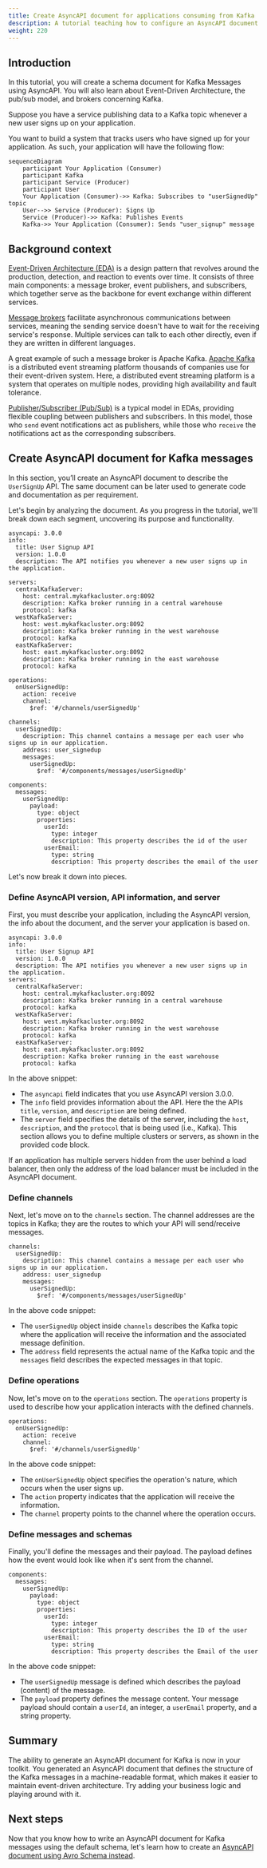 ```yaml
---
title: Create AsyncAPI document for applications consuming from Kafka
description: A tutorial teaching how to configure an AsyncAPI document for Kafka messages.
weight: 220
---
```


## Introduction

In this tutorial, you will create a schema document for Kafka Messages using AsyncAPI. You will also learn about Event-Driven Architecture, the pub/sub model, and brokers concerning Kafka.

Suppose you have a service publishing data to a Kafka topic whenever a new user signs up on your application.

You want to build a system that tracks users who have signed up for your application. As such, your application will have the following flow:

```mermaid
sequenceDiagram
    participant Your Application (Consumer)
    participant Kafka
    participant Service (Producer)
    participant User
    Your Application (Consumer)->> Kafka: Subscribes to "userSignedUp" topic
    User-->> Service (Producer): Signs Up
    Service (Producer)->> Kafka: Publishes Events
    Kafka->> Your Application (Consumer): Sends "user_signup" message
```

## Background context

[Event-Driven Architecture (EDA)](/docs/tutorials/getting-started/event-driven-architectures) is a design pattern that revolves around the production, detection, and reaction to events over time. It consists of three main components: a message broker, event publishers, and subscribers, which together serve as the backbone for event exchange within different services.

[Message brokers](/docs/tutorials/getting-started/event-driven-architectures#message-broker) facilitate asynchronous communications between services, meaning the sending service doesn't have to wait for the receiving service's response. Multiple services can talk to each other directly, even if they are written in different languages.

A great example of such a message broker is Apache Kafka. [Apache Kafka](https://kafka.apache.org/) is a distributed event streaming platform thousands of companies use for their event-driven system. Here, a distributed event streaming platform is a system that operates on multiple nodes, providing high availability and fault tolerance.

[Publisher/Subscriber (Pub/Sub)](/docs/tutorials/getting-started/event-driven-architectures#publishersubscriber) is a typical model in EDAs, providing flexible coupling between publishers and subscribers. In this model, those who `send` event notifications act as publishers, while those who `receive` the notifications act as the corresponding subscribers.

## Create AsyncAPI document for Kafka messages

In this section, you’ll create an AsyncAPI document to describe the `UserSignUp` API. The same document can be later used to generate code and documentation as per requirement.

Let's begin by analyzing the document. As you progress in the tutorial, we'll break down each segment, uncovering its purpose and functionality.

```
asyncapi: 3.0.0
info:
  title: User Signup API
  version: 1.0.0
  description: The API notifies you whenever a new user signs up in the application.

servers:
  centralKafkaServer:
    host: central.mykafkacluster.org:8092
    description: Kafka broker running in a central warehouse
    protocol: kafka
  westKafkaServer:
    host: west.mykafkacluster.org:8092
    description: Kafka broker running in the west warehouse
    protocol: kafka
  eastKafkaServer:
    host: east.mykafkacluster.org:8092
    description: Kafka broker running in the east warehouse
    protocol: kafka

operations:
  onUserSignedUp:
    action: receive
    channel:
      $ref: '#/channels/userSignedUp'

channels:
  userSignedUp:
    description: This channel contains a message per each user who signs up in our application.
    address: user_signedup
    messages:
      userSignedUp:
        $ref: '#/components/messages/userSignedUp'

components:
  messages:
    userSignedUp:
      payload:
        type: object
        properties:
          userId:
            type: integer
            description: This property describes the id of the user
          userEmail:
            type: string
            description: This property describes the email of the user
```

Let's now break it down into pieces.

### Define AsyncAPI version, API information, and server

First, you must describe your application, including the AsyncAPI version, the info about the document, and the server your application is based on.

```
asyncapi: 3.0.0
info:
  title: User Signup API
  version: 1.0.0
  description: The API notifies you whenever a new user signs up in the application.
servers:
  centralKafkaServer:
    host: central.mykafkacluster.org:8092
    description: Kafka broker running in a central warehouse
    protocol: kafka
  westKafkaServer:
    host: west.mykafkacluster.org:8092
    description: Kafka broker running in the west warehouse
    protocol: kafka
  eastKafkaServer:
    host: east.mykafkacluster.org:8092
    description: Kafka broker running in the east warehouse
    protocol: kafka
```

In the above snippet:

- The `asyncapi` field indicates that you use AsyncAPI version 3.0.0.
- The `info` field provides information about the API. Here the the APIs `title`, `version`, and `description` are being defined.
- The `server` field specifies the details of the server, including the `host`, `description`, and the `protocol` that is being used (i.e., Kafka). This section allows you to define multiple clusters or servers, as shown in the provided code block.

<Remember>
If an application has multiple servers hidden from the user behind a load balancer, then only the address of the load balancer must be included in the AsyncAPI document. 
</Remember>

### Define channels

Next, let's move on to the `channels` section. The channel addresses are the topics in Kafka; they are the routes to which your API will send/receive messages.

```
channels:
  userSignedUp:
    description: This channel contains a message per each user who signs up in our application.
    address: user_signedup
    messages:
      userSignedUp:
        $ref: '#/components/messages/userSignedUp'
```

In the above code snippet:

- The `userSignedUp` object inside `channels` describes the Kafka topic where the application will receive the information and the associated message definition.
- The `address` field represents the actual name of the Kafka topic and the `messages` field describes the expected messages in that topic.

### Define operations

Now, let's move on to the `operations` section. The `operations` property is used to describe how your application interacts with the defined channels.

```
operations:
  onUserSignedUp:
    action: receive
    channel:
      $ref: '#/channels/userSignedUp'
```

In the above code snippet:

- The `onUserSignedUp` object specifies the operation's nature, which occurs when the user signs up.
- The `action` property indicates that the application will receive the information.
- The `channel` property points to the channel where the operation occurs.

### Define messages and schemas

Finally, you'll define the messages and their payload. The payload defines how the event would look like when it's sent from the channel.

```
components:
  messages:
    userSignedUp:
      payload:
        type: object
        properties:
          userId:
            type: integer
            description: This property describes the ID of the user
          userEmail:
            type: string
            description: This property describes the Email of the user
```

In the above code snippet:

- The `userSignedUp` message is defined which describes the payload (content) of the message.
- The `payload` property defines the message content. Your message payload should contain a `userId`, an integer, a `userEmail` property, and a string property.

## Summary

The ability to generate an AsyncAPI document for Kafka is now in your toolkit. You generated an AsyncAPI document that defines the structure of the Kafka messages in a machine-readable format, which makes it easier to maintain event-driven architecture. Try adding your business logic and playing around with it.

## Next steps

Now that you know how to write an AsyncAPI document for Kafka messages using the default schema, let's learn how to create an [AsyncAPI document using Avro Schema instead](/docs/tutorials/kafka/configure-kafka-avro).
